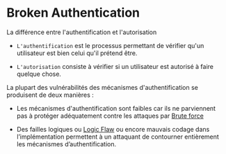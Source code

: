 # Broken Authentication

La différence entre l'authentification et l'autorisation

- `L'authentification` est le processus permettant de vérifier qu'un utilisateur est bien celui qu'il prétend être. 

- `L'autorisation` consiste à vérifier si un utilisateur est autorisé à faire quelque chose. 


La plupart des vulnérabilités des mécanismes d'authentification se produisent de deux manières :

- Les mécanismes d'authentification sont faibles car ils ne parviennent pas à protéger adéquatement contre les attaques par [Brute force](./Brute%20force.md)

- Des failles logiques ou [Logic Flaw](./Logic%20Flaw.md) ou encore mauvais codage dans l’implémentation permettent à un attaquant de contourner entièrement les mécanismes d’authentification. 

